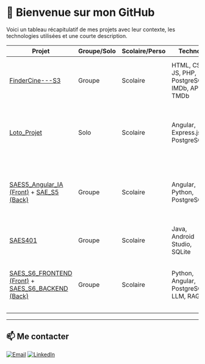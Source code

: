 # 👋 Bienvenue sur mon GitHub

Voici un tableau récapitulatif de mes projets avec leur contexte, les technologies utilisées et une courte description.

| Projet | Groupe/Solo | Scolaire/Perso | Techno | Description |
|--------|-------------|----------------|--------|-------------|
| [FinderCine---S3](https://github.com/a-scander/FinderCine---S3) | Groupe | Scolaire | HTML, CSS, JS, PHP, PostgreSQL, IMDb, API TMDb | Site web façon AlloCiné basé sur IMDb avec images de films et acteurs via API TMDb |
| [Loto_Projet](https://github.com/a-scander/Loto_Projet) | Solo | Scolaire | Angular, Express.js, PostgreSQL | Application web pour simuler des tirages de loto avec règles spécifiques définies par le professeur |
| [SAES5_Angular_IA (Front)](https://github.com/a-scander/SAES5_Angular_IA) + [SAE_S5 (Back)](https://github.com/JagoOgaj/SAE_S5) | Groupe | Scolaire | Angular, Python, PostgreSQL | Appli d’analyse d’image : détection humaine et prédiction âge/sexe/ethnie via modèles CNN |
| [SAES401](https://github.com/JagoOgaj/SAES401) | Groupe | Scolaire | Java, Android Studio, SQLite | Jeu mobile type RPG développé en groupe sous Android |
| [SAES_S6_FRONTEND (Front)](https://github.com/JagoOgaj/SAE_S6_FRONTEND) + [SAES_S6_BACKEND (Back)](https://github.com/JagoOgaj/SAES_S6_BACKEND) | Groupe | Scolaire | Python, Angular, PostgreSQL, LLM, RAG | Chatbot intelligent spécialisé dans l’éducation avec génération de réponse contextuelle |

---

## 📫 Me contacter

[![Email](https://img.shields.io/badge/Email-ton.email@example.com-red?style=flat-square&logo=gmail&logoColor=white)](mailto:ton.email@example.com)
[![LinkedIn](https://img.shields.io/badge/LinkedIn-Visiter_mon_profil-blue?style=flat-square&logo=linkedin)](https://www.linkedin.com/in/ton-profil)
